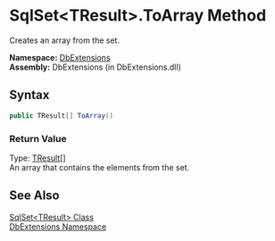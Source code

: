SqlSet&lt;TResult>.ToArray Method
=================================
Creates an array from the set.

**Namespace:** [DbExtensions][1]  
**Assembly:** DbExtensions (in DbExtensions.dll)

Syntax
------

```csharp
public TResult[] ToArray()
```

### Return Value
Type: [TResult][2][]  
An array that contains the elements from the set.

See Also
--------
[SqlSet&lt;TResult> Class][2]  
[DbExtensions Namespace][1]  

[1]: ../README.md
[2]: README.md